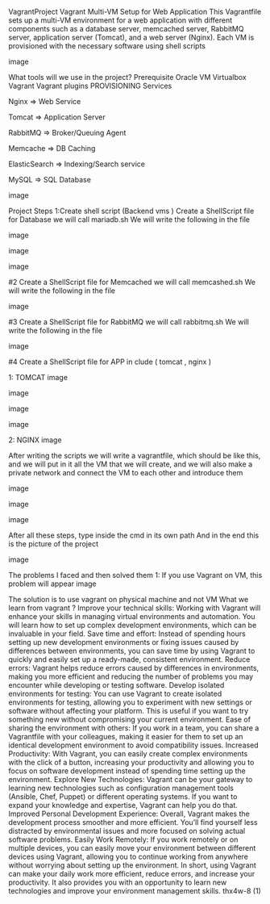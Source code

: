 VagrantProject
Vagrant Multi-VM Setup for Web Application This Vagrantfile sets up a multi-VM environment for a web application with different components such as a database server, memcached server, RabbitMQ server, application server (Tomcat), and a web server (Nginx). Each VM is provisioned with the necessary software using shell scripts

image

What tools will we use in the project?
Prerequisite
Oracle VM Virtualbox
Vagrant
Vagrant plugins
PROVISIONING
Services

Nginx => Web Service

Tomcat => Application Server

RabbitMQ => Broker/Queuing Agent

Memcache => DB Caching

ElasticSearch => Indexing/Search service

MySQL => SQL Database

image

Project Steps
1:Create shell script (Backend vms )
Create a ShellScript file for Database we will call mariadb.sh We will write the following in the file

image

image

image

#2 Create a ShellScript file for Memcached we will call memcashed.sh We will write the following in the file

image

#3 Create a ShellScript file for RabbitMQ we will call rabbitmq.sh We will write the following in the file

image

#4 Create a ShellScript file for APP in clude ( tomcat , nginx )

1: TOMCAT
image

image

image

image

2: NGINX
image

After writing the scripts
we will write a vagrantfile, which should be like this, and we will put in it all the VM that we will create, and we will also make a private network and connect the VM to each other and introduce them

image

image

image

After all these steps, type inside the cmd in its own path
And in the end this is the picture of the project

image

The problems I faced and then solved them
1: If you use Vagrant on VM, this problem will appear
image

The solution is to use vagrant on physical machine and not VM
What we learn from vagrant ?
Improve your technical skills: Working with Vagrant will enhance your skills in managing virtual environments and automation. You will learn how to set up complex development environments, which can be invaluable in your field.
Save time and effort: Instead of spending hours setting up new development environments or fixing issues caused by differences between environments, you can save time by using Vagrant to quickly and easily set up a ready-made, consistent environment.
Reduce errors: Vagrant helps reduce errors caused by differences in environments, making you more efficient and reducing the number of problems you may encounter while developing or testing software.
Develop isolated environments for testing: You can use Vagrant to create isolated environments for testing, allowing you to experiment with new settings or software without affecting your platform. This is useful if you want to try something new without compromising your current environment.
Ease of sharing the environment with others: If you work in a team, you can share a Vagrantfile with your colleagues, making it easier for them to set up an identical development environment to avoid compatibility issues.
Increased Productivity: With Vagrant, you can easily create complex environments with the click of a button, increasing your productivity and allowing you to focus on software development instead of spending time setting up the environment.
Explore New Technologies: Vagrant can be your gateway to learning new technologies such as configuration management tools (Ansible, Chef, Puppet) or different operating systems. If you want to expand your knowledge and expertise, Vagrant can help you do that.
Improved Personal Development Experience: Overall, Vagrant makes the development process smoother and more efficient. You’ll find yourself less distracted by environmental issues and more focused on solving actual software problems.
Easily Work Remotely: If you work remotely or on multiple devices, you can easily move your environment between different devices using Vagrant, allowing you to continue working from anywhere without worrying about setting up the environment. In short, using Vagrant can make your daily work more efficient, reduce errors, and increase your productivity. It also provides you with an opportunity to learn new technologies and improve your environment management skills.
thx4w-8 (1)

